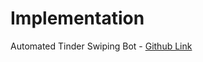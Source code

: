 # Implementation

Automated Tinder Swiping Bot - [Github Link](https://github.com/grandeurkoe/100-days-of-code-the-complete-python-pro-bootcamp/tree/3c4448a729e674d11d413563af467bd1496e9a2c/day-050-auto-tinder-swiping-bot/auto-tinder-swiping-bot)